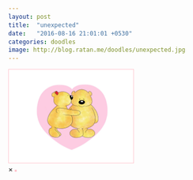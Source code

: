 ```yaml
---
layout: post
title:  "unexpected"
date:   "2016-08-16 21:01:01 +0530"
categories: doodles
image: http://blog.ratan.me/doodles/unexpected.jpg
---
```

<img id="myImg" style="border: 1px solid #FFC4CD;" src="/doodles/unexpected.jpg" alt="" width="50%" height="50%">

<div id="myModal" class="modal">
  <span class="close">×</span>
  <img class="modal-content" id="img01" style="border: 2px solid #FFC4CD;">
  <div id="caption"></div>
</div>
